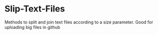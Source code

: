 # Slip-Text-Files
Methods to split and join text files according to a size parameter. Good for uploading big files in github
